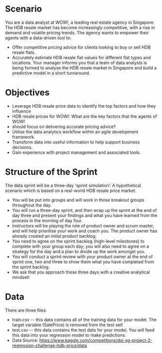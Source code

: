# Scenario
You are a data analyst at WOW!, a leading real estate agency in Singapore. The HDB
resale market has become increasingly competitive, with a rise in demand and volatile
pricing trends. The agency wants to empower their agents with a data-driven tool to:
  - Offer competitive pricing advice for clients looking to buy or sell HDB resale flats.
  - Accurately estimate HDB resale flat values for different flat types and locations.
Your manager informs you that a team of data analysts is being formed to analyse the
HDB resale market in Singapore and build a predictive model in a short turnaround.

# Objectives
  - Leverage HDB resale price data to identify the top factors and how they influence
  - HDB resale prices for WOW!: What are the key factors that the agents of WOW!
  - should focus on delivering accurate pricing advice?
  - Utilise the data analytics workflow within an agile development framework.
  - Transform data into useful information to help support business decisions.
  - Gain experience with project management and associated tools.

# Structure of the Sprint
The data sprint will be a three-day ‘sprint simulation’: A hypothetical scenario
which is based on a real-world HDB resale price market.
  - You will be put into groups and will work in those breakout groups throughout the
day.
  - You will run a three-day sprint, and then wrap up the sprint at the end of day three
and present your findings and what you have learned from the process in the
morning of day four.
  - Instructors will be playing the role of product owner and scrum master, and will
help prioritise your work and coach you. The product owner has already created
an initial product backlog.
  - You need to agree on the sprint backlog (high-level milestones) to complete with
your group each day; you will also need to agree on a strategy for the day and a
plan to divide up the work amongst you.
  - You will conduct a sprint review with your product owner at the end of sprint one,
two and three to show them what you have completed from the sprint backlog.
  - We ask that you approach these three days with a creative analytical mindset!

# Data
There are three files:
  - train.csv -- this data contains all of the training data for your model.
The target variable (SalePrice) is removed from the test set!
  - test.csv -- this data contains the test data for your model. You will feed this data
into your regression model to make predictions.
  - Data Source: https://www.kaggle.com/competitions/dsi-sg-project-2-regression-challenge-hdb-price/data
